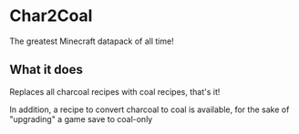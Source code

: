 # Char2Coal

The greatest Minecraft datapack of all time!

## What it does

Replaces all charcoal recipes with coal recipes, that's it!

In addition, a recipe to convert charcoal to coal is available, for the sake of "upgrading" a game save to coal-only

